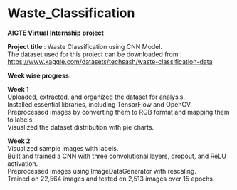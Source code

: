 # Waste_Classification

**AICTE Virtual Internship project**

**Project title** : Waste Classification using CNN Model. \
The dataset used for this project can be downloaded from : https://www.kaggle.com/datasets/techsash/waste-classification-data

**Week wise progress:** 

**Week 1** \
Uploaded, extracted, and organized the dataset for analysis.\
Installed essential libraries, including TensorFlow and OpenCV.\
Preprocessed images by converting them to RGB format and mapping them to labels.\
Visualized the dataset distribution with pie charts.

**Week 2**\
Visualized sample images with labels.\
Built and trained a CNN with three convolutional layers, dropout, and ReLU activation.\
Preprocessed images using ImageDataGenerator with rescaling.\
Trained on 22,564 images and tested on 2,513 images over 15 epochs.
